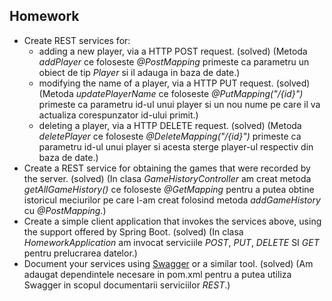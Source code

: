 ## Homework

* Create REST services for:
  * adding a new player, via a HTTP POST request. (solved) (Metoda *addPlayer* ce foloseste *@PostMapping* primeste ca parametru un obiect de tip *Player* si il adauga in baza de date.)
  * modifying the name of a player, via a HTTP PUT request. (solved) (Metoda *updatePlayerName* ce foloseste *@PutMapping("/{id}")* primeste ca parametru id-ul unui player si un nou nume pe care il va actualiza corespunzator id-ului primit.)
  * deleting a player, via a HTTP DELETE request. (solved) (Metoda *deletePlayer* ce foloseste *@DeleteMapping("/{id}")* primeste ca parametru id-ul unui player si acesta sterge player-ul respectiv din baza de date.)
* Create a REST service for obtaining the games that were recorded by the server. (solved) (In clasa *GameHistoryController* am creat metoda *getAllGameHistory()* ce foloseste *@GetMapping* pentru a putea obtine istoricul meciurilor pe care l-am creat folosind metoda *addGameHistory* cu *@PostMapping*.)
* Create a simple client application that invokes the services above, using the support offered by Spring Boot. (solved) (In clasa *HomeworkApplication* am invocat serviciile *POST*, *PUT*, *DELETE* SI *GET* pentru prelucrarea datelor.)
* Document your services using [Swagger](https://swagger.io) or a similar tool. (solved) (Am adaugat dependintele necesare in pom.xml pentru a putea utiliza Swagger in scopul documentarii serviciilor *REST*.)

